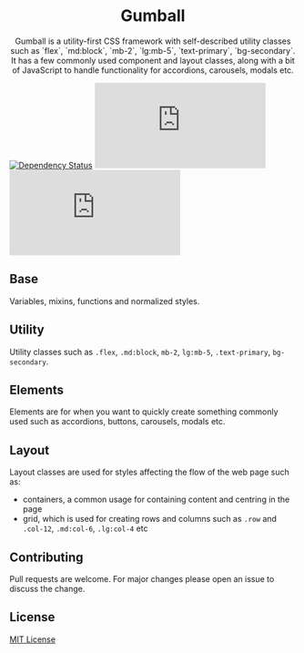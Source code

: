 <h1 align="center">Gumball</h1>

<p align="center">
  Gumball is a utility-first CSS framework with self-described utility classes such as `flex`, `md:block`, `mb-2`, `lg:mb-5`, `text-primary`, `bg-secondary`.
  It has a few commonly used component and layout classes, along with a bit of JavaScript to handle functionality for accordions, carousels, modals etc.
</p>

[![Dependency Status](https://david-dm.org/jl-welch/gumball/dev-status.svg)](https://david-dm.org/jl-welch/gumball?type=dev)
[![CSS gzip size](http://img.badgesize.io/jl-welch/gumball/master/dist/stylesheets/gumball.min.css?compression=gzip&label=CSS+gzip+size)](https://github.com/jl-welch/gumball/blob/master/dist/stylesheets/gumball.min.css)
[![JS gzip size](http://img.badgesize.io/jl-welch/gumball/master/dist/javascripts/gumball.min.js?compression=gzip&label=JS+gzip+size)](https://github.com/jl-welch/gumball/blob/master/dist/javascripts/gumball.min.js)

## Base

Variables, mixins, functions and normalized styles.

## Utility

Utility classes such as `.flex`, `.md:block`, `mb-2`, `lg:mb-5`, `.text-primary`, `bg-secondary`.

## Elements

Elements are for when you want to quickly create something commonly used such as accordions, buttons, carousels, modals etc.

## Layout

Layout classes are used for styles affecting the flow of the web page such as:

- containers, a common usage for containing content and centring in the page
- grid, which is used for creating rows and columns such as `.row` and `.col-12`, `.md:col-6`, `.lg:col-4` etc

## Contributing

Pull requests are welcome. For major changes please open an issue to discuss the change.

## License

[MIT License](https://github.com/jl-welch/gumball/blob/master/LICENSE)

